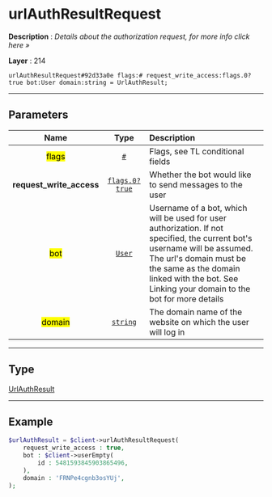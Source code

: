 # urlAuthResultRequest

**Description** : *Details about the authorization request, for more info click here &raquo;*

**Layer** : 214

```tl
urlAuthResultRequest#92d33a0e flags:# request_write_access:flags.0?true bot:User domain:string = UrlAuthResult;
```

---

## Parameters

| Name | Type | Description |
| :---: | :---: | :--- |
| <mark>flags</mark> | [`#`](type/#) | Flags, see TL conditional fields |
| **request_write_access** | [`flags.0?true`](type/true) | Whether the bot would like to send messages to the user |
| <mark>bot</mark> | [`User`](type/User) | Username of a bot, which will be used for user authorization. If not specified, the current bot's username will be assumed. The url's domain must be the same as the domain linked with the bot. See Linking your domain to the bot for more details |
| <mark>domain</mark> | [`string`](type/string) | The domain name of the website on which the user will log in |

---

## Type

[UrlAuthResult](type/UrlAuthResult)

---

## Example

```php
$urlAuthResult = $client->urlAuthResultRequest(
	request_write_access : true,
	bot : $client->userEmpty(
		id : 5481593845903865496,
	),
	domain : 'FRNPe4cgnb3osYUj',
);
```